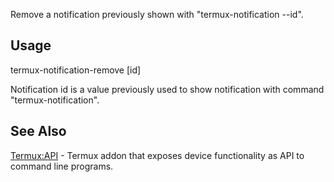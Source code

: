 Remove a notification previously shown with "termux-notification --id".

## Usage

termux-notification-remove \[id\]

Notification id is a value previously used to show notification with
command "termux-notification".

## See Also

[Termux:API](Termux:API) - Termux addon that exposes device
functionality as API to command line programs.